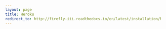 ```yaml
---
layout: page
title: Heroku
redirect_to: http://firefly-iii.readthedocs.io/en/latest/installation/hosted.html#heroku
---
```

